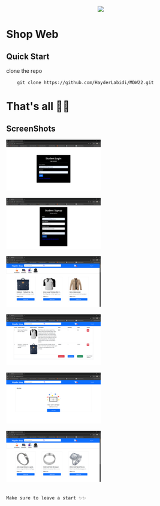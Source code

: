 <p align="center"><a href="https://androidstudio.com" target="_blank"><img src="https://upload.wikimedia.org/wikipedia/commons/thumb/c/cf/Angular_full_color_logo.svg/2048px-Angular_full_color_logo.svg.png" width="400"></a></p>

# Shop Web

## Quick Start 
clone the repo
```
    git clone https://github.com/HayderLabidi/MDW22.git
```


# That's all 🎊🎉 

## ScreenShots
<img src="shop_photos/shop1.png" width="50%" /><br /> <br />
<img src="shop_photos/shop2.png" width="50%" /><br /> <br />
<img src="shop_photos/shop3.png" width="50%" /><br /> <br />
<img src="shop_photos/shop4.png" width="50%" /><br /> <br />
<img src="shop_photos/shop5.png" width="50%" /><br /> <br />
<img src="shop_photos/shop6.png" width="50%" /><br /> <br />





```
Make sure to leave a start ✨✨
```

